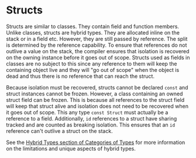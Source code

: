 # Structs

Structs are similar to classes. They contain field and function members. Unlike classes, structs are
hybrid types. They are allocated inline on the stack or in a field etc. However, they are still
passed by reference. The split is determined by the reference capability. To ensure that references
do not outlive a value on the stack, the compiler ensures that isolation is recovered on the owning
instance before it goes out of scope. Structs used as fields in classes are no subject to this since
any reference to them will keep the containing object live and they will "go out of scope" when the
object is dead and thus there is no reference that can reach the struct.

Because isolation must be recovered, structs cannot be declared `const` and struct instances cannot
be frozen. However, a class containing an owned struct field can be frozen. This is because all
references to the struct field will keep that struct alive and isolation does not need to be
recovered when it goes out of scope. This any type `const Struct` must actually be a reference to a
field. Additionally, `id` references to a struct have sharing tracked and are counted as breaking
isolation. This ensures that an `id` reference can't outlive a struct on the stack.

See the [Hybrid Types section of Categories of Types](categories-of-types.md#hybrid-types) for more
information on the limitations and unique aspects of hybrid types.
